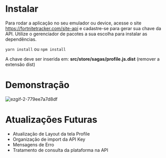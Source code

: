 # Instalar

Para rodar a aplicação no seu emulador ou device, acesse o site https://fortnitetracker.com/site-api e cadastre-se para gerar sua chave da API. Utilize o gerenciador de pacotes a sua escolha para instalar as dependências.

```yarn install```
ou
```npm install```

A chave deve ser inserida em: <b>src/store/sagas/profile.js.dist</b> (remover a extensão dist)

# Demonstração

![ezgif-2-779ee7a7d8df](https://user-images.githubusercontent.com/42688281/54485530-139f3180-4859-11e9-91f9-e2a81da7beba.gif)



# Atualizações Futuras
<ul>
  <li>Atualização de Layout da tela Profile</li>
  <li>Organização de import da API Key</li>
  <li>Mensagens de Erro</li>
  <li>Tratamento de consulta da plataforma na API</li>
</ul>
